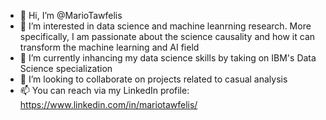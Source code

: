 - 👋 Hi, I’m @MarioTawfelis
- 👀 I’m interested in data science and machine leanrning research. More specifically, I am passionate about the science causality and how it can transform the machine learning and AI field
- 🌱 I’m currently inhancing my data science skills by taking on IBM's Data Science specialization 
- 💞️ I’m looking to collaborate on projects related to casual analysis 
- 📫 You can reach via my LinkedIn profile: https://www.linkedin.com/in/mariotawfelis/

<!---
MarioTawfelis/MarioTawfelis is a ✨ special ✨ repository because its `README.md` (this file) appears on your GitHub profile.
You can click the Preview link to take a look at your changes.
--->
